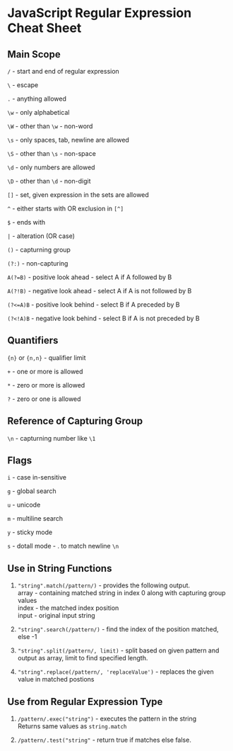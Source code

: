 # JavaScript Regular Expression Cheat Sheet

## Main Scope
`/` - start and end of regular expression

`\` - escape 

`.` - anything allowed

`\w` - only alphabetical

`\W` - other than `\w` - non-word

`\s` - only spaces, tab, newline are allowed

`\S` - other than `\s` - non-space

`\d` - only numbers are allowed

`\D` - other than `\d` - non-digit

`[]` - set,  given expression in the sets are allowed

`^` - either starts with OR exclusion in `[^]`

`$` - ends with

`|` - alteration (OR case)

`()` - capturning group

`(?:)` - non-capturing

`A(?=B)` - positive look ahead - select A if A followed by B 

`A(?!B)` - negative look ahead - select A if A is not followed by B

`(?<=A)B` - positive look behind - select B if A preceded by B

`(?<!A)B` - negative look behind - select B if A is not preceded by B

## Quantifiers
`{n}` or `{n,n}` - qualifier limit

`+` - one or more is allowed

`*` - zero or more is allowed

`?` - zero or one is allowed



## Reference of Capturing Group
`\n` - capturning number like `\1`


## Flags
`i` - case in-sensitive

`g` - global search

`u` - unicode

`m` - multiline search

`y` - sticky mode

`s` - dotall mode - . to match newline `\n`

## Use in String Functions

1. `"string".match(/pattern/)` - provides the following output.    
array - containing matched string in index 0 along with capturing group values   
index - the matched index position    
input - original input string  

2. `"string".search(/pattern/)` - find the index of the position matched, else -1

3. `"string".split(/pattern/, limit)` - split based on given pattern and output as array, limit to find specified length.

4. `"string".replace(/pattern/, 'replaceValue')` - replaces the given value in matched postions

## Use from Regular Expression Type

1. `/pattern/.exec("string")` - executes the pattern in the string   
Returns same values as `string.match`

2. `/pattern/.test("string"` - return true if matches else false.





